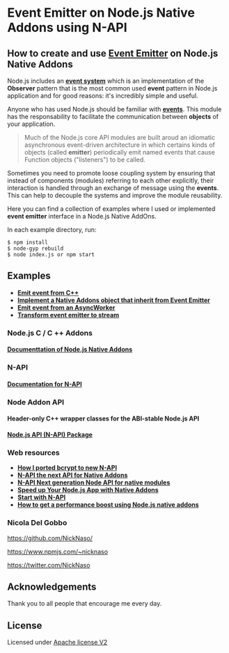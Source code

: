 # Event Emitter on Node.js Native Addons using N-API

## How to create and use **[Event Emitter](https://nodejs.org/dist/latest/docs/api/events.html)** on Node.js Native Addons

Node.js includes an **[event system](https://nodejs.org/dist/latest/docs/api/events.html)**
which is an implementation of the **Observer** pattern that is the most common used
**event** pattern in Node.js application and for good reasons: it's incredibly
simple and useful. 

Anyone who has used Node.js should be familiar with **[events](https://nodejs.org/dist/latest/docs/api/events.html)**.
This module has the responsability to facilitate the communication between **objects**
of your application.

> Much of the Node.js core API modules are built aroud an idiomatic asynchronous
> event-driven architecture in which certains kinds of objects (called **emitter**)
> periodically emit named events that cause Function objects ("listeners") to be called.

Sometimes you need to promote loose coupling system by ensuring that instead of 
components (modules) referring to each other explicitly, their interaction is 
handled through an exchange of message using the **events**. 
This can help to decouple the systems and improve the module reusability.

Here you can find a collection of examples where I used or implemented **event
emitter** interface in a Node.js Native AddOns.

In each example directory, run:

```text
$ npm install
$ node-gyp rebuild
$ node index.js or npm start
```

## Examples

* **[Emit event from C++](/00)**
* **[Implement a Native Addons object that inherit from Event Emitter](/01)**
* **[Emit event from an AsyncWorker](/02)**
* **[Transform event emitter to stream](/03)**

### Node.js C / C ++ Addons

#### [Documenttation of Node.js Native Addons](https://nodejs.org/dist/latest/docs/api/addons.html)

### N-API 

#### [Documentation for N-API](https://nodejs.org/dist/latest/docs/api/n-api.html)

### Node Addon API
#### Header-only C++ wrapper classes for the ABI-stable Node.js API
#### [Node.js API (N-API) Package](https://github.com/nodejs/node-addon-api/)

### Web resources

* **[How I ported bcrypt to new N-API](https://medium.com/the-node-js-collection/how-i-ported-bcrypt-to-new-n-api-d0b8c9fe6136)**
* **[N-API the next API for Native Addons](https://youtu.be/-Oniup60Afs)**
* **[N-API Next generation Node API for native modules](https://www.slideshare.net/michaeldawson3572846/n-apinode-summit2017final)**
* **[Speed up Your Node.js App with Native Addons](https://medium.com/the-node-js-collection/speed-up-your-node-js-app-with-native-addons-5e76a06f4a40)**
* **[Start with N-API](https://hackernoon.com/n-api-and-getting-started-with-writing-c-addons-for-node-js-cf061b3eae75)**
* **[How to get a performance boost using Node.js native addons](https://medium.com/developers-writing/how-to-get-a-performance-boost-using-node-js-native-addons-fd3a24719c85)**

### Nicola Del Gobbo

<https://github.com/NickNaso/>

<https://www.npmjs.com/~nicknaso>

<https://twitter.com/NickNaso>

## Acknowledgements

Thank you to all people that encourage me every day.

## License

Licensed under [Apache license V2](./LICENSE)
